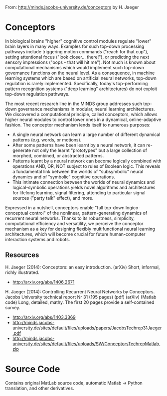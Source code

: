 From: http://minds.jacobs-university.de/conceptors by H. Jaeger

Conceptors
==========

In biological brains "higher" cognitive control modules regulate "lower" brain layers in many ways. Examples for such top-down processing pathways include triggering motion commands ("reach for that cup"), setting attentional focus ("look closer... there!"), or predicting the next sensory impressions ("oops - that will hit me"). Not much is known about computational mechanisms which would implement such top-down governance functions on the neural level. As a consequence, in machine learning systems which are based on artificial neural networks, top-down regulation is rarely implemented. Specifically, today's top-performing pattern recognition systems ("deep learning" architectures) do not exploit top-down regulation pathways.

The most recent research line in the MINDS group addresses such top-down governance mechanisms in modular, neural learning architectures. We discovered a computational principle, called conceptors, which allows higher neural modules to control lower ones in a dynamical, online-adaptive fashion. The conceptor mechanism lends itself to numerous purposes:

* A single neural network can learn a large number of different dynamical patterns (e.g. words, or motions).
* After some patterns have been learnt by a neural network, it can re-generate not only the learnt "prototypes" but a large collection of morphed, combined, or abstracted patterns.
* Patterns learnt by a neural network can become logically combined with operations AND, OR, NOT subject to rules of Boolean logic. This reveals a fundamental link between the worlds of "subsymbolic" neural dynamics and of "symbolic"  cognitive operations.
* This intimate connection between the worlds of neural dynamics and logical-symbolic operations yields novel algorithms and architectures for lifelong learning, signal filtering, attending to particular signal sources ("party talk" effect), and more.

Expressed in a nutshell, conceptors enable "full top-down logico-conceptual control" of the nonlinear, pattern-generating dynamics of recurrent neural networks. Thanks to its robustness, simplicity, computational efficiency and versatility, we perceive the conceptor mechanism as a key for designing flexibly multifunctional neural learning architectures, which will become crucial for future human-computer interaction systems and robots.

Resources
---------

H. Jaeger (2014): Conceptors: an easy introduction. (arXiv) Short, informal, richly illustrated.
 * http://arxiv.org/abs/1406.2671

H. Jaeger (2014): Controlling Recurrent Neural Networks by Conceptors. Jacobs University technical report Nr 31 (195 pages) (pdf) (arXiv) (Matlab code) Long, detailed, mathy. The first 20 pages provide a self-contained survey.
 * http://arxiv.org/abs/1403.3369
 * http://minds.jacobs-university.de/sites/default/files/uploads/papers/JacobsTechrep31Jaeger.pdf
 * http://minds.jacobs-university.de/sites/default/files/uploads/SW/ConceptorsTechrepMatlab.zip
 
 
 Source Code
 ===========
 Contains original MatLab source code, automatic Matlab -> Python translation, and other derivatives.
 
